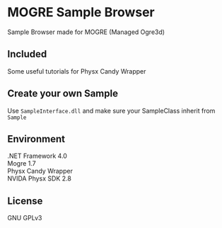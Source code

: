 # MOGRE Sample Browser
Sample Browser made for MOGRE (Managed Ogre3d)  

## Included
Some useful tutorials for Physx Candy Wrapper  

## Create your own Sample  
Use `SampleInterface.dll` and make sure your SampleClass inherit from `Sample`  

## Environment  
.NET Framework 4.0  
Mogre 1.7  
Physx Candy Wrapper  
NVIDA Physx SDK 2.8   

## License
GNU GPLv3
